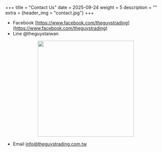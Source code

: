 +++
title = "Contact Us"
date = 2025-09-24
weight = 5
description = ""
extra = {header_img = "contact.jpg"}
+++

* Facebook [https://www.facebook.com/theguystrading](https://www.facebook.com/theguystrading)
* Line @theguystaiwan

<img src="/img/LineQR.png" style="width: 300px; margin-left: 20%;" />

* Email [info@theguystrading.com.tw](mailto:info@theguystrading.com.tw)
